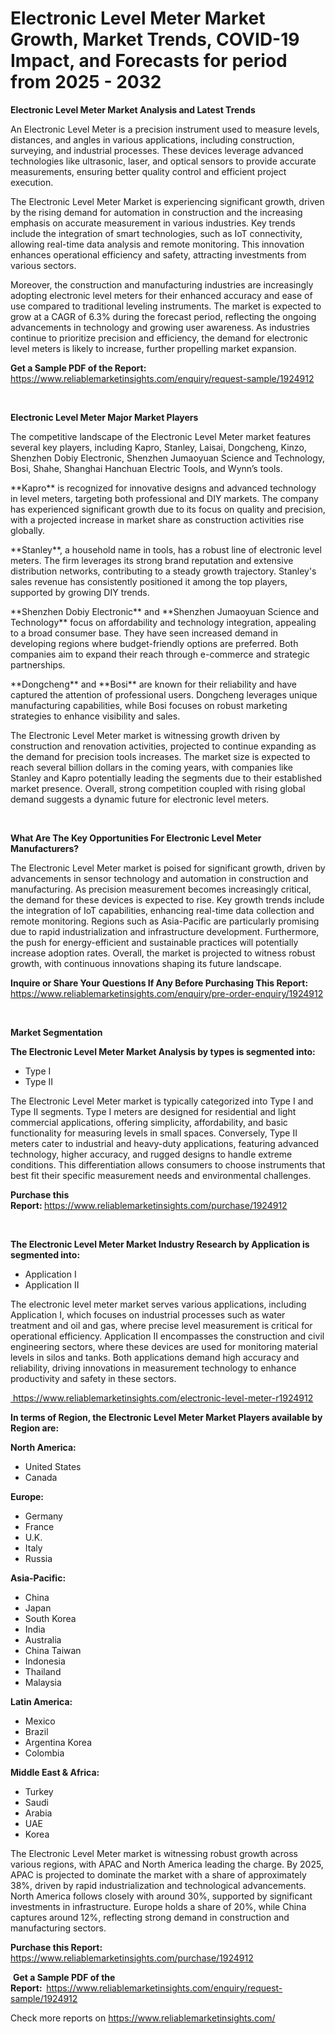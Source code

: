 <p><h1>Electronic Level Meter Market Growth, Market Trends, COVID-19 Impact, and Forecasts for period from 2025 - 2032</h1></p><p><strong>Electronic Level Meter Market Analysis and Latest Trends</strong></p>
<p><p>An Electronic Level Meter is a precision instrument used to measure levels, distances, and angles in various applications, including construction, surveying, and industrial processes. These devices leverage advanced technologies like ultrasonic, laser, and optical sensors to provide accurate measurements, ensuring better quality control and efficient project execution.</p><p>The Electronic Level Meter Market is experiencing significant growth, driven by the rising demand for automation in construction and the increasing emphasis on accurate measurement in various industries. Key trends include the integration of smart technologies, such as IoT connectivity, allowing real-time data analysis and remote monitoring. This innovation enhances operational efficiency and safety, attracting investments from various sectors.</p><p>Moreover, the construction and manufacturing industries are increasingly adopting electronic level meters for their enhanced accuracy and ease of use compared to traditional leveling instruments. The market is expected to grow at a CAGR of 6.3% during the forecast period, reflecting the ongoing advancements in technology and growing user awareness. As industries continue to prioritize precision and efficiency, the demand for electronic level meters is likely to increase, further propelling market expansion.</p></p>
<p><strong>Get a Sample PDF of the Report:&nbsp;</strong> <a href="https://www.reliablemarketinsights.com/enquiry/request-sample/1924912?utm_campaign=2475&utm_medium=2&utm_source=Github&utm_content=ia&utm_term=28032025&utm_id=electronic-level-meter">https://www.reliablemarketinsights.com/enquiry/request-sample/1924912</a></p>
<p>&nbsp;</p>
<p><strong>Electronic Level Meter Major Market Players</strong></p>
<p><p>The competitive landscape of the Electronic Level Meter market features several key players, including Kapro, Stanley, Laisai, Dongcheng, Kinzo, Shenzhen Dobiy Electronic, Shenzhen Jumaoyuan Science and Technology, Bosi, Shahe, Shanghai Hanchuan Electric Tools, and Wynn’s tools. </p><p>**Kapro** is recognized for innovative designs and advanced technology in level meters, targeting both professional and DIY markets. The company has experienced significant growth due to its focus on quality and precision, with a projected increase in market share as construction activities rise globally.</p><p>**Stanley**, a household name in tools, has a robust line of electronic level meters. The firm leverages its strong brand reputation and extensive distribution networks, contributing to a steady growth trajectory. Stanley's sales revenue has consistently positioned it among the top players, supported by growing DIY trends.</p><p>**Shenzhen Dobiy Electronic** and **Shenzhen Jumaoyuan Science and Technology** focus on affordability and technology integration, appealing to a broad consumer base. They have seen increased demand in developing regions where budget-friendly options are preferred. Both companies aim to expand their reach through e-commerce and strategic partnerships.</p><p>**Dongcheng** and **Bosi** are known for their reliability and have captured the attention of professional users. Dongcheng leverages unique manufacturing capabilities, while Bosi focuses on robust marketing strategies to enhance visibility and sales.</p><p>The Electronic Level Meter market is witnessing growth driven by construction and renovation activities, projected to continue expanding as the demand for precision tools increases. The market size is expected to reach several billion dollars in the coming years, with companies like Stanley and Kapro potentially leading the segments due to their established market presence. Overall, strong competition coupled with rising global demand suggests a dynamic future for electronic level meters.</p></p>
<p>&nbsp;</p>
<p><strong>What Are The Key Opportunities For Electronic Level Meter Manufacturers?</strong></p>
<p><p>The Electronic Level Meter market is poised for significant growth, driven by advancements in sensor technology and automation in construction and manufacturing. As precision measurement becomes increasingly critical, the demand for these devices is expected to rise. Key growth trends include the integration of IoT capabilities, enhancing real-time data collection and remote monitoring. Regions such as Asia-Pacific are particularly promising due to rapid industrialization and infrastructure development. Furthermore, the push for energy-efficient and sustainable practices will potentially increase adoption rates. Overall, the market is projected to witness robust growth, with continuous innovations shaping its future landscape.</p></p>
<p><strong>Inquire or Share Your Questions If Any Before Purchasing This Report:</strong> <a href="https://www.reliablemarketinsights.com/enquiry/pre-order-enquiry/1924912?utm_campaign=2475&utm_medium=2&utm_source=Github&utm_content=ia&utm_term=28032025&utm_id=electronic-level-meter">https://www.reliablemarketinsights.com/enquiry/pre-order-enquiry/1924912</a></p>
<p>&nbsp;</p>
<p><strong>Market Segmentation</strong></p>
<p><strong>The Electronic Level Meter Market Analysis by types is segmented into:</strong></p>
<p><ul><li>Type I</li><li>Type II</li></ul></p>
<p><p>The Electronic Level Meter market is typically categorized into Type I and Type II segments. Type I meters are designed for residential and light commercial applications, offering simplicity, affordability, and basic functionality for measuring levels in small spaces. Conversely, Type II meters cater to industrial and heavy-duty applications, featuring advanced technology, higher accuracy, and rugged designs to handle extreme conditions. This differentiation allows consumers to choose instruments that best fit their specific measurement needs and environmental challenges.</p></p>
<p><strong>Purchase this Report:&nbsp;</strong><a href="https://www.reliablemarketinsights.com/purchase/1924912?utm_campaign=2475&utm_medium=2&utm_source=Github&utm_content=ia&utm_term=28032025&utm_id=electronic-level-meter">https://www.reliablemarketinsights.com/purchase/1924912</a></p>
<p>&nbsp;</p>
<p><strong>The Electronic Level Meter Market Industry Research by Application is segmented into:</strong></p>
<p><ul><li>Application I</li><li>Application II</li></ul></p>
<p><p>The electronic level meter market serves various applications, including Application I, which focuses on industrial processes such as water treatment and oil and gas, where precise level measurement is critical for operational efficiency. Application II encompasses the construction and civil engineering sectors, where these devices are used for monitoring material levels in silos and tanks. Both applications demand high accuracy and reliability, driving innovations in measurement technology to enhance productivity and safety in these sectors.</p></p>
<p><a href="https://www.reliablemarketinsights.com/electronic-level-meter-r1924912?utm_campaign=2475&utm_medium=2&utm_source=Github&utm_content=ia&utm_term=28032025&utm_id=electronic-level-meter">&nbsp;https://www.reliablemarketinsights.com/electronic-level-meter-r1924912</a></p>
<p><strong>In terms of Region, the Electronic Level Meter Market Players available by Region are:</strong></p>
<p>
    <p> <strong> North America: </strong>
        <ul>
            <li>United States</li>
            <li>Canada</li>
        </ul>
        </p> 
    <p> <strong> Europe: </strong>
        <ul>
            <li>Germany</li>
            <li>France</li>
            <li>U.K.</li>
            <li>Italy</li>
            <li>Russia</li>
        </ul>
        </p> 
    <p> <strong> Asia-Pacific: </strong>
        <ul>
            <li>China</li>
            <li>Japan</li>
            <li>South Korea</li>
            <li>India</li>
            <li>Australia</li>
            <li>China Taiwan</li>
            <li>Indonesia</li>
            <li>Thailand</li>
            <li>Malaysia</li>
        </ul>
        </p> 
    <p> <strong> Latin America: </strong>
        <ul>
            <li>Mexico</li>
            <li>Brazil</li>
            <li>Argentina Korea</li>
            <li>Colombia</li>
        </ul>
        </p> 
    <p> <strong> Middle East & Africa: </strong>
        <ul>
            <li>Turkey</li>
            <li>Saudi</li>
            <li>Arabia</li>
            <li>UAE</li>
            <li>Korea</li>
        </ul>
    </p>
    </p>
<p><p>The Electronic Level Meter market is witnessing robust growth across various regions, with APAC and North America leading the charge. By 2025, APAC is projected to dominate the market with a share of approximately 38%, driven by rapid industrialization and technological advancements. North America follows closely with around 30%, supported by significant investments in infrastructure. Europe holds a share of 20%, while China captures around 12%, reflecting strong demand in construction and manufacturing sectors.</p></p>
<p><strong>Purchase this Report: </strong><a href="https://www.reliablemarketinsights.com/purchase/1924912?utm_campaign=2475&utm_medium=2&utm_source=Github&utm_content=ia&utm_term=28032025&utm_id=electronic-level-meter">https://www.reliablemarketinsights.com/purchase/1924912</a></p>
<p>&nbsp;<strong>Get a Sample PDF of the Report:&nbsp;&nbsp;</strong><a href="https://www.reliablemarketinsights.com/enquiry/request-sample/1924912?utm_campaign=2475&utm_medium=2&utm_source=Github&utm_content=ia&utm_term=28032025&utm_id=electronic-level-meter">https://www.reliablemarketinsights.com/enquiry/request-sample/1924912</a></p>
<p><strong></strong></p>
<p>Check more reports on <a href="https://www.reliablemarketinsights.com/?utm_campaign=2475&utm_medium=2&utm_source=Github&utm_content=ia&utm_term=28032025&utm_id=electronic-level-meter">https://www.reliablemarketinsights.com/</a></p>